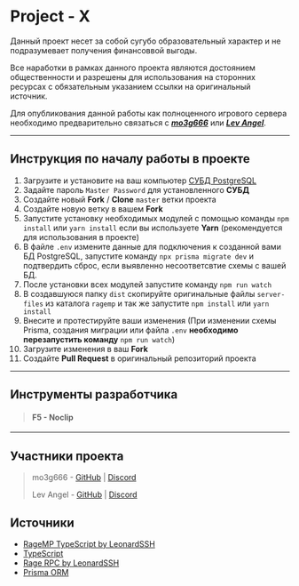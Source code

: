 # Project - X

Данный проект несет за собой сугубо образовательный характер и не подразумевает получения финансоввой выгоды.

Все наработки в рамках данного проекта являются достоянием общественности и разрешены для использования на сторонних ресурсах с обязательным указанием ссылки на оригинальный источник.

Для опубликования данной работы как полноценного игрового сервера необходимо предварительно связаться с **_[mo3g666](https://discordapp.com/users/297425280912588811/)_** или **_[Lev Angel](https://discordapp.com/users/821395962051559426/)_**.

---

## Инструкция по началу работы в проекте

1. Загрузите и установите на ваш компьютер [СУБД PostgreSQL](https://www.postgresql.org/download/)
2. Задайте пароль `Master Password` для установленного **СУБД**
3. Создайте новый **Fork** / **Clone** `master` ветки проекта
4. Создайте новую ветку в вашем **Fork**
5. Запустите установку необходимых модулей с помощью команды `npm install` или `yarn install` если вы используете **Yarn** (рекомендуется для использования в проекте)
6. В файле `.env` измените данные для подключения к созданной вами БД PostgreSQL, запустите команду `npx prisma migrate dev` и подтвердить сброс, если выявленно несоответсвтие схемы с вашей БД.
7. После установки всех модулей запустите команду `npm run watch`
8. В создавшуюся папку `dist` скопируйте оригинальные файлы `server-files` из каталога `ragemp` и так же запустите `npm install` или `yarn install`
9. Внесите и протестируйте ваши изменения (При изменении схемы Prisma, создания миграции или файла `.env` **необходимо перезапустить команду** `npm run watch`)
10. Загрузите изменения в ваш **Fork**
11. Создайте **Pull Request** в оригинальный репозиторий проекта

---

## Инструменты разработчика

> #### F5 - Noclip

---

## Участники проекта

> mo3g666 - [GitHub](https://github.com/mo3g666) | [Discord](https://discordapp.com/users/297425280912588811/)
>
> Lev Angel - [GitHub](https://github.com/mike-hammer) | [Discord](https://discordapp.com/users/821395962051559426/)

## Источники

- [RageMP TypeScript by LeonardSSH](https://github.com/LeonardSSH/ragemp-typescript)
- [TypeScript](https://www.typescriptlang.org/)
- [Rage RPC by LeonardSSH](https://github.com/LeonardSSH/rage-rpc)
- [Prisma ORM](https://www.prisma.io/)
